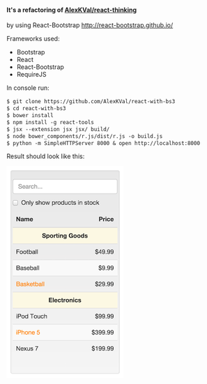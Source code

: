 #### It's a refactoring of [AlexKVal/react-thinking](https://github.com/AlexKVal/react-thinking/)
by using React-Bootstrap http://react-bootstrap.github.io/

Frameworks used:
- Bootstrap
- React
- React-Bootstrap
- RequireJS

In console run:

    $ git clone https://github.com/AlexKVal/react-with-bs3
    $ cd react-with-bs3
    $ bower install
    $ npm install -g react-tools
    $ jsx --extension jsx jsx/ build/
    $ node bower_components/r.js/dist/r.js -o build.js
    $ python -m SimpleHTTPServer 8000 & open http://localhost:8000

Result should look like this:

![](https://raw.githubusercontent.com/AlexKVal/react-thinking/images/images/result.png)
